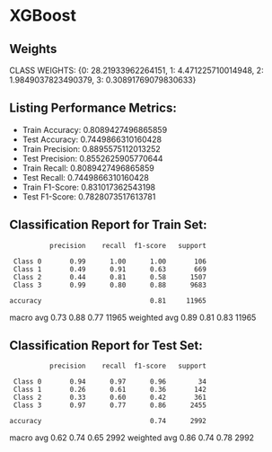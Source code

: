 # XGBoost

## Weights
CLASS WEIGHTS: {0: 28.21933962264151, 1: 4.471225710014948, 2: 1.9849037823490379, 3: 0.30891769079830633}

## Listing Performance Metrics: 
* Train Accuracy:  0.8089427496865859
* Test Accuracy:  0.7449866310160428
* Train Precision:  0.8895575112013252
* Test Precision:  0.8552625905770644
* Train Recall:  0.8089427496865859
* Test Recall:  0.7449866310160428
* Train F1-Score:  0.831017362543198
* Test F1-Score:  0.7828073517613781

## Classification Report for Train Set: 
              precision    recall  f1-score   support

     Class 0       0.99      1.00      1.00       106
     Class 1       0.49      0.91      0.63       669
     Class 2       0.44      0.81      0.58      1507
     Class 3       0.99      0.80      0.88      9683

    accuracy                           0.81     11965
   macro avg       0.73      0.88      0.77     11965
weighted avg       0.89      0.81      0.83     11965

## Classification Report for Test Set: 
              precision    recall  f1-score   support

     Class 0       0.94      0.97      0.96        34
     Class 1       0.26      0.61      0.36       142
     Class 2       0.33      0.60      0.42       361
     Class 3       0.97      0.77      0.86      2455

    accuracy                           0.74      2992
   macro avg       0.62      0.74      0.65      2992
weighted avg       0.86      0.74      0.78      2992
